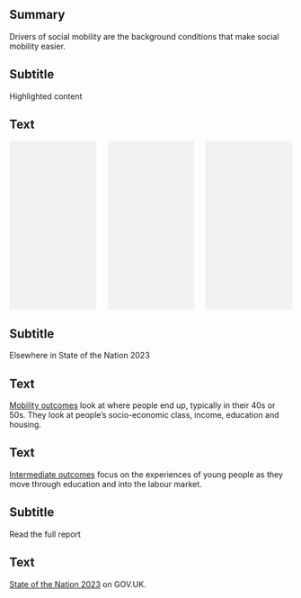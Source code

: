 ## Summary
Drivers of social mobility are the background conditions that make social mobility easier.

## Subtitle
Highlighted content

## Text
<div style="display: flex; height: 300px; max-width: 775px; gap: 20px;">
    <div class="govuk-body" style="width: 33%; padding: 20px; flex-grow: 1; background-color: #f3f2f1;"></div>
    <div class="govuk-body" style="width: 33%; padding: 20px; flex-grow: 1; background-color: #f3f2f1;"></div>
    <div class="govuk-body" style="width: 33%; padding: 20px; flex-grow: 1; background-color: #f3f2f1;"></div>
</div>

## Subtitle
Elsewhere in State of the Nation 2023

## Text
<a href="/mobility_outcomes" class="govuk-link">Mobility outcomes</a> look at where people end up, typically in their 40s or 50s. They look at people’s socio-economic class, income, education and housing.

## Text
<a href="/intermediate_outcomes" class="govuk-link">Intermediate outcomes</a> focus on the experiences of young people as they move through education and into the labour market.

## Subtitle
Read the full report
 
## Text
<a href="#" class="govuk-link">State of the Nation 2023</a> on GOV.UK.